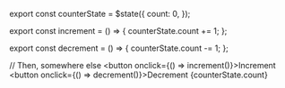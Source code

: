 export const counterState = $state({
	count: 0,
});

export const increment = () => {
	counterState.count += 1;
};

export const decrement = () => {
	counterState.count -= 1;
};

// Then, somewhere else
<button onclick={() => increment()}>Increment</button>
<button onclick={() => decrement()}>Decrement</button>
<span>{counterState.count}</span>